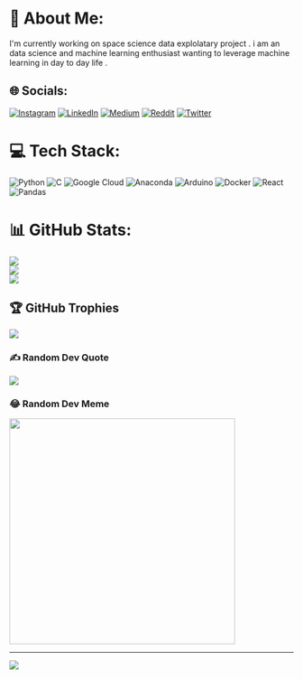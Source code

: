 # 💫 About Me:
I'm currently working on space science data explolatary project . i am an data science and machine learning enthusiast wanting to leverage machine learning in day to day life .  


## 🌐 Socials:
[![Instagram](https://img.shields.io/badge/Instagram-%23E4405F.svg?logo=Instagram&logoColor=white)](https://instagram.com/preetshah_77) [![LinkedIn](https://img.shields.io/badge/LinkedIn-%230077B5.svg?logo=linkedin&logoColor=white)](https://linkedin.com/in/https://www.linkedin.com/in/preet-shah-176a2822b/) [![Medium](https://img.shields.io/badge/Medium-12100E?logo=medium&logoColor=white)](https://medium.com/@PreetShah) [![Reddit](https://img.shields.io/badge/Reddit-%23FF4500.svg?logo=Reddit&logoColor=white)](https://reddit.com/user/Preet-_-Shah) [![Twitter](https://img.shields.io/badge/Twitter-%231DA1F2.svg?logo=Twitter&logoColor=white)](https://twitter.com/preetshah0707) 

# 💻 Tech Stack:
![Python](https://img.shields.io/badge/python-3670A0?style=for-the-badge&logo=python&logoColor=ffdd54) ![C](https://img.shields.io/badge/c-%2300599C.svg?style=for-the-badge&logo=c&logoColor=white) ![Google Cloud](https://img.shields.io/badge/Google%20Cloud-%234285F4.svg?style=for-the-badge&logo=google-cloud&logoColor=white) ![Anaconda](https://img.shields.io/badge/Anaconda-%2344A833.svg?style=for-the-badge&logo=anaconda&logoColor=white) ![Arduino](https://img.shields.io/badge/-Arduino-00979D?style=for-the-badge&logo=Arduino&logoColor=white) ![Docker](https://img.shields.io/badge/docker-%230db7ed.svg?style=for-the-badge&logo=docker&logoColor=white) ![React](https://img.shields.io/badge/react-%2320232a.svg?style=for-the-badge&logo=react&logoColor=%2361DAFB) ![Pandas](https://img.shields.io/badge/pandas-%23150458.svg?style=for-the-badge&logo=pandas&logoColor=white)
# 📊 GitHub Stats:
![](https://github-readme-stats.vercel.app/api?username=PreetShah77&theme=vue-dark&hide_border=false&include_all_commits=true&count_private=true)<br/>
![](https://github-readme-streak-stats.herokuapp.com/?user=PreetShah77&theme=vue-dark&hide_border=false)<br/>
![](https://github-readme-stats.vercel.app/api/top-langs/?username=PreetShah77&theme=vue-dark&hide_border=false&include_all_commits=true&count_private=true&layout=compact)

## 🏆 GitHub Trophies
![](https://github-profile-trophy.vercel.app/?username=PreetShah77&theme=radical&no-frame=false&no-bg=true&margin-w=4)

### ✍️ Random Dev Quote
![](https://quotes-github-readme.vercel.app/api?type=horizontal&theme=radical)

### 😂 Random Dev Meme
<img src='https://randommeme-five.vercel.app/' style="height: 400px;"/>

---
[![](https://visitcount.itsvg.in/api?id=PreetShah77&icon=0&color=0)](https://visitcount.itsvg.in)

<!-- Proudly created with GPRM ( https://gprm.itsvg.in ) -->

